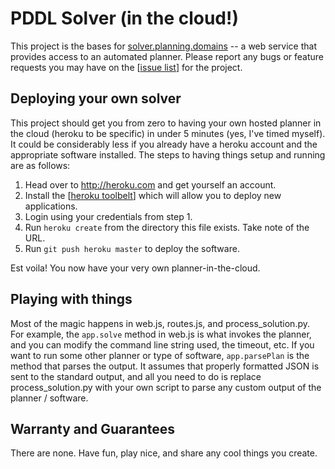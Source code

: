 PDDL Solver (in the cloud!)
==========================

This project is the bases for [solver.planning.domains](http://solver.planning.domains/) -- a web service that provides access to an automated planner. Please report any bugs or feature requests you may have on the [[issue list](https://bitbucket.org/pddl-tools/solver/issues)] for the project.


Deploying your own solver
-------------------------

This project should get you from zero to having your own hosted planner in the cloud (heroku to be specific) in under 5 minutes (yes, I've timed myself). It could be considerably less if you already have a heroku account and the appropriate software installed. The steps to having things setup and running are as follows:

1. Head over to http://heroku.com and get yourself an account.
2. Install the [[heroku toolbelt](https://toolbelt.heroku.com)] which will allow you to deploy new applications.
3. Login using your credentials from step 1.
4. Run `heroku create` from the directory this file exists. Take note of the URL.
5. Run `git push heroku master` to deploy the software.

Est voila! You now have your very own planner-in-the-cloud.


Playing with things
-------------------

Most of the magic happens in web.js, routes.js, and process_solution.py. For example, the `app.solve` method in web.js is what invokes the planner, and you can modify the command line string used, the timeout, etc. If you want to run some other planner or type of software, `app.parsePlan` is the method that parses the output. It assumes that properly formatted JSON is sent to the standard output, and all you need to do is replace process_solution.py with your own script to parse any custom output of the planner / software.


Warranty and Guarantees
----------------------
There are none. Have fun, play nice, and share any cool things you create.

